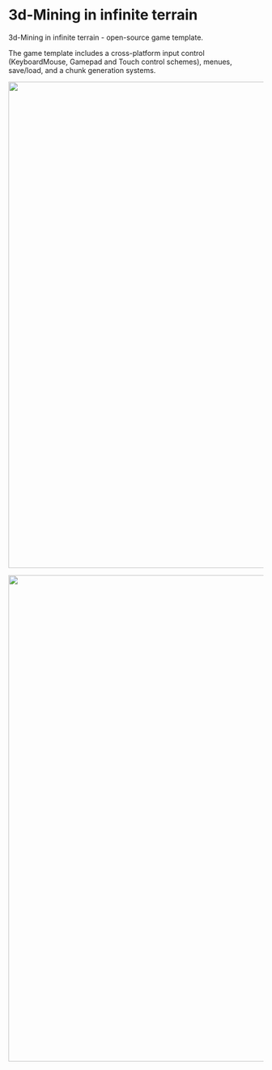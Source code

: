 3d-Mining in infinite terrain
=========

3d-Mining in infinite terrain - open-source game template. 

The game template includes a cross-platform input control (KeyboardMouse, Gamepad and Touch control schemes), menues, save/load, and a chunk generation systems.

<p align="center">
  <img src="/mining_screenshots/screen v1.1.jpg" width=960>
</p>

<p align="center">
  <img src="/VoxelGame_Screenshots/voxelgame v1.1.gif" width=960>
</p>
